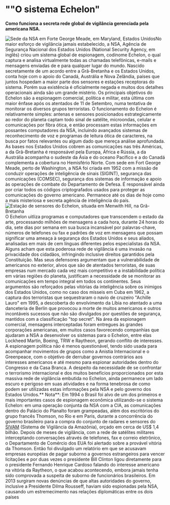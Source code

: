 # ""**O sistema Echelon"**

**Como funciona a secreta rede global de vigilância gerenciada pela americana NSA.**



![Sede da NSA em Forte George Meade, em Maryland, Estados Unidos](http://www.militarypower.com.br/echelon1.jpg)No maior esforço de vigilância jamais estabelecido, a NSA, Agência de Segurança Nacional dos Estados Unidos (National Security Agency, em inglês) criou um sistema global de espionagem, codinome Echelon, o qual captura e analisa virtualmente todas as chamadas telefônicas, e-mails e mensagens enviadas de e para qualquer lugar do mundo. Nascido secretamente de um acordo entre a Grã-Bretanha e os Estados Unidos, conta hoje com o apoio do Canadá, Austrália e Nova Zelândia, países que juntos hospedam a maior parte dos sensores e estações receptoras do sistema. Porém sua existência é oficialmente negada e muitos dos detalhes operacionais ainda são um grande mistério. Os principais objetivos do Echelon são a espionagem comercial, política e militar, esta última com maior ênfase após os atentados de 11 de Setembro, numa tentativa de monitorar os diversos grupos terroristas. O funcionamento do Echelon é relativamente simples: antenas e sensores posicionados estrategicamente ao redor do planeta captam todo sinal de satélite, microondas, celular e comunicações por fibra ótica, e então processam estas informações em possantes computadores da NSA, incluindo avançados sistemas de reconhecimento de voz e programas de leitura ótica de caracteres, na busca por fatos relevantes ou algum dado que mereça análise aprofundada. As bases nos Estados Unidos cobrem as comunicações nas três Américas, a da Grã-Bretanha é responsável pela Europa, África e Rússia, a da Austrália acompanha o sudeste da Ásia e do oceano Pacífico e a do Canadá complementa a cobertura no Hemisfério Norte. Com sede em Fort George Meade, perto de Washington, a NSA foi criada em 1952 com a missão de conduzir operações de inteligência de sinais (SIGINT), segurança das comunicações (COMSEC), segurança dos sistemas de informação e apoio às operações de combate do Departamento de Defesa. É responsável ainda por criar todos os códigos criptografados usados para proteger as comunicações do governo americano. Permanece até os dias de hoje como a mais misteriosa e secreta agência de inteligência do país. ![Estação de sensores do Echelon, situada em Menwith Hill,  na  Grã-Bretanha](http://www.militarypower.com.br/echelon2.jpg)O Echelon uitliza programas e computadores que transcendem o estado da arte, processando milhões de mensagens a cada hora, durante 24 horas do dia, sete dias por semana em sua busca incansável por palavras-chave, números de telefones ou fax e padrões de voz em mensagens que possam significar uma ameaça à segurança dos Estados Unidos e seus aliados, analisadas em mais de cem línguas diferentes pelos especialistas da NSA. Alguns acham que esta poderosa rede de vigilância é uma invasão na privacidade dos cidadãos, infringindo inclusive direitos garantidos pela Constituição. Mas seus defensores argumentam que a vulnerabilidade de americanos no exterior, alvos que são de atentados terroristas, de suas empresas num mercado cada vez mais competitivo e a instabilidade política em várias regiões do planeta, justificam a necessidade de se monitorar as comunicações em tempo integral em todos os continentes. Seus argumentos são reforçados pelas vitórias da inteligência sobre os inimigos dos Estados Unidos, como no caso dos mísseis em Cuba em 1962, a captura dos terroristas que sequestraram o navio de cruzeiro "Achille Lauro" em 1995, a descoberta do envolvimento da Líbia no atentado a uma danceteria de Berlin que provocou a morte de muitos americanos e outros incontáveis sucessos que não são divulgados por questões de segurança, mantidos com a classificação "top secret". Na área da espionagem comercial, mensagens interceptadas foram entregues às grandes corporações americanas, em muitos casos favorecendo companhias que ajudaram a NSA a desenvolver os sistemas para o Echelon, entre elas Lockheed Martin, Boeing, TRW e Raytheon, gerando conflito de interesses. A espionagem política não é menos questionável, tendo sido usada para acompanhar movimentos de grupos como a Anistia Internacional e o Greenpeace, com o objetivo de derrubar governos contrários aos interesses americanos e até mesmo para espionar autoridades dentro do Congresso e da Casa Branca. A despeito da necessidade de se confrontar o terrorismo internacional e dos muitos benefícios proporcionados por esta massiva rede de vigilância embutida no Echelon, ainda permanece um lado escuro e perigoso em suas atividades e na forma tenebrosa de como podem ser utilizadas estas informações pela NSA e pelo governo dos Estados Unidos.** Nota**: Em 1994 o Brasil foi alvo de um dos primeiros e mais importantes casos de espionagem econômica utilizando-se o sistema Echelon: em uma operação conjunta da NSA com a CIA, as comunicações dentro do Palácio do Planalto foram grampeadas, além dos escritórios do grupo francês Thomson, no Rio e em Paris, durante a concorrência do governo brasileiro para a compra do conjunto de radares e sensores do [SIVAM](http://www.militarypower.com.br/frame4-opin8.htm) (Sistema de Vigilância da Amazônia), orçado em cerca de US$ 1,4 bilhão. Depois de meses de vigilância, com a rede de satélites militares interceptando conversações através de telefones, fax e correio eletrônico, o Departamento de Comércio dos EUA foi alertado sobre a provável vitória da Thomson. Então foi divulgado um relatório em que se acusavam empresas européias de pagar suborno a governos estrangeiros para vencer licitações e por duas vezes o presidente Bill Clinton ligou diretamente para o presidente Fernando Henrique Cardoso falando do interesse americano na vitória da Raytheon, o que acabou acontecendo, embora jamais tenha sido comprovada a suspeita de suborno de funcionários brasileiros. Em 2013 surgiram novas denúncias de que altas autoridades do governo, inclusive a Presidente Dilma Rousseff, haviam sido espionadas pela NSA, causando um estremecimento nas relações diplomáticas entre os dois países